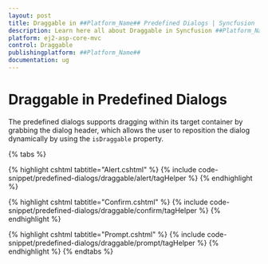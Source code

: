 ```yaml
---
layout: post
title: Draggable in ##Platform_Name## Predefined Dialogs | Syncfusion
description: Learn here all about Draggable in Syncfusion ##Platform_Name## Predefined Dialogs of Syncfusion Essential JS 2 and more.
platform: ej2-asp-core-mvc
control: Draggable
publishingplatform: ##Platform_Name##
documentation: ug
---
```


# Draggable in Predefined Dialogs

The predefined dialogs supports dragging within its target container by grabbing the dialog header, which allows the user to reposition the dialog dynamically by using the `isDraggable` property.

{% tabs %}

{% highlight cshtml tabtitle="Alert.cshtml" %}
{% include code-snippet/predefined-dialogs/draggable/alert/tagHelper %}
{% endhighlight %}

{% highlight cshtml tabtitle="Confirm.cshtml" %}
{% include code-snippet/predefined-dialogs/draggable/confirm/tagHelper %}
{% endhighlight %}

{% highlight cshtml tabtitle="Prompt.cshtml" %}
{% include code-snippet/predefined-dialogs/draggable/prompt/tagHelper %}
{% endhighlight %}
{% endtabs %}
